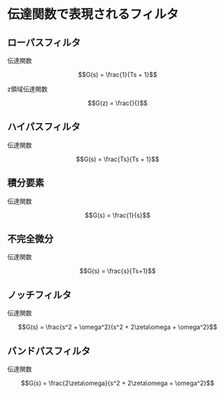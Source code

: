 # 伝達関数で表現されるフィルタ

## ローパスフィルタ
伝達関数
```math
G(s) = \frac{1}{Ts + 1}
```

z領域伝達関数
```math
G(z) = \frac{}{}
```

## ハイパスフィルタ
伝達関数
```math
G(s) = \frac{Ts}{Ts + 1}
```

## 積分要素
伝達関数
```math
G(s) = \frac{1}{s}
```

## 不完全微分
伝達関数
```math
G(s) = \frac{s}{Ts+1}
```

## ノッチフィルタ
伝達関数
```math
G(s) = \frac{s^2 + \omega^2}{s^2 + 2\zeta\omega + \omega^2}
```

## バンドパスフィルタ
伝達関数
```math
G(s) = \frac{2\zeta\omega}{s^2 + 2\zeta\omega + \omega^2}
```
